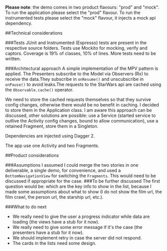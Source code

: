 **Please note**: the demo comes in two product flavours: "prod" and "mock".
To run the application please select the "prod" flavour. 
To run the instrumented tests please select the "mock" flavour, it injects a mock api dependency.  


##Technical considerations

###Tests
JUnit and Instrumented (Espresso) tests are present in the respective source folders.
Tests use Mockito for mocking, verify and captors.
Coverage is 19% of classes, 10% of lines. 
More tests need to be written.

###Architectural approach
A simple implementation of the MPV pattern is applied. 
The Presenters subscribe to the Model via Observers (Rx) to receive the data.They subscribe in `onResume()` and unscubscribe in `onPause()` to avoid leaks.The requests to the StarWars api are cached using the `Observable.cache()` operator.

We need to store the cached requests themselves so that they survive config changes, otherwise there would be no benefit in caching. 
I decided to store them in the Application class. I am aware this approach can be discussed, other solutions are possible: 
use a Service (started service to outlive the Activity config changes, bound to allow communication), use a retained Fragment, store 
them in a Singleton. 

Dependencies are injected using Dagger 2.

The app use one Activity and two Fragments. 

##Product considerations

###Assumptions
I assumed I could merge the two stories in one deliverable, a single demo, for convenience, and used a `BottomNavigationView`
for switching the `Fragments`. This would need to be discussed if appropriate for the case.
###To be further discussed
The first question would be: which are the key info to show in the list, because I made some assumptions 
about what to show (I do not show the film url, the film crawl, the person url, the starship url, etc.).

###What to do next
- We really need to give the user a progress indicator while data are loading (the views have a stub for it now).
- We really need to give some error message if it's the case (the presenters have a stub for it now).
- We should implement retry in case the server did not respond. 
- The cards in the lists need some design.




